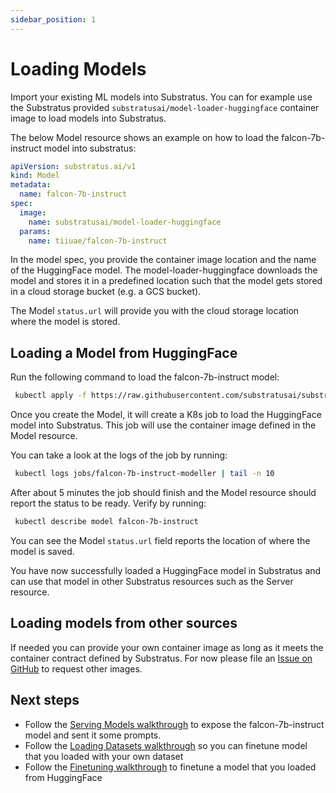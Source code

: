 ```yaml
---
sidebar_position: 1
---
```


# Loading Models

<!-- THE MARKDOWN (.md) FILE IS GENERATED FROM THE NOTEBOOK (.ipynb) FILE -->

Import your existing ML models into Substratus.
You can for example use the Substratus provided `substratusai/model-loader-huggingface`
container image to load models into Substratus.

The below Model resource shows an example on how to load the falcon-7b-instruct
model into substratus:
```yaml
apiVersion: substratus.ai/v1
kind: Model
metadata:
  name: falcon-7b-instruct
spec:
  image:
    name: substratusai/model-loader-huggingface
  params:
    name: tiiuae/falcon-7b-instruct
```

In the model spec, you provide the container image location and the name
of the HuggingFace model. The model-loader-huggingface downloads the model
and stores it in a predefined location such that the model gets stored
in a cloud storage bucket (e.g. a GCS bucket).

The Model `status.url` will provide you with the cloud storage location
where the model is stored.


## Loading a Model from HuggingFace
Run the following command to load the falcon-7b-instruct model:


```bash
 kubectl apply -f https://raw.githubusercontent.com/substratusai/substratus/main/examples/falcon-7b-instruct/base-model.yaml
```

Once you create the Model, it will create a K8s job to load the HuggingFace model
into Substratus. This job will use the container image defined in the Model resource.

You can take a look at the logs of the job by running:


```bash
 kubectl logs jobs/falcon-7b-instruct-modeller | tail -n 10
```

After about 5 minutes the job should finish and the Model resource should report the status
to be ready. Verify by running:


```bash
 kubectl describe model falcon-7b-instruct
```

You can see the Model `status.url` field reports the location of where the model is saved.

You have now successfully loaded a HuggingFace model in Substratus and can use that
model in other Substratus resources such as the Server resource.


## Loading models from other sources
If needed you can provide your own container image as long as it meets
the container contract defined by Substratus. For
now please file an [Issue on GitHub](
  https://github.com/substratusai/substratus/issues
) to request other images.

## Next steps
- Follow the [Serving Models walkthrough](./serving-models.md) to expose the falcon-7b-instruct model
and sent it some prompts.
- Follow the [Loading Datasets walkthrough](./loading-datasets.md) so you can finetune
  model that you loaded with your own dataset
- Follow the [Finetuning walkthrough](./finetuning-models.md) to finetune a model that you loaded from HuggingFace

